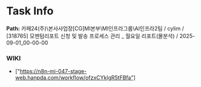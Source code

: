 # Task Info

**Path:** 카페24(주)\본사사업장\[CG]MI본부\MI인프라그룹\AI인프라2팀 / cylim / [318765] 모멘텀리포트 신청 및 발송 프로세스 관리 _ 월요일 리포트(몰분석) / 2025-09-01_00-00-00

### WIKI
- ["https://n8n-mi-047-stage-web.hanpda.com/workflow/ofzxCYklgR5tFBfa"]

